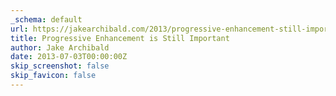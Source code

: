```yaml
---
_schema: default
url: https://jakearchibald.com/2013/progressive-enhancement-still-important/
title: Progressive Enhancement is Still Important
author: Jake Archibald
date: 2013-07-03T00:00:00Z
skip_screenshot: false
skip_favicon: false
---
```

